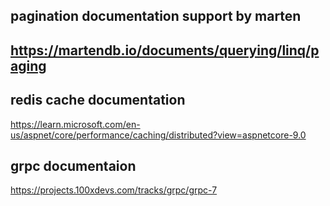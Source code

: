 ## pagination documentation  support by marten
## https://martendb.io/documents/querying/linq/paging


## redis cache documentation
https://learn.microsoft.com/en-us/aspnet/core/performance/caching/distributed?view=aspnetcore-9.0

## grpc documentaion
https://projects.100xdevs.com/tracks/grpc/grpc-7
